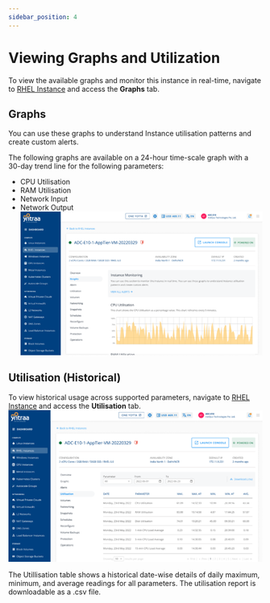 ```yaml
---
sidebar_position: 4
---
```

# Viewing Graphs and Utilization

To view the available graphs and monitor this instance in real-time, navigate to [RHEL Instance](AboutRHELInstances.md) and access the **Graphs** tab.
## Graphs
You can use these graphs to understand Instance utilisation patterns and create custom alerts.

The following graphs are available on a 24-hour time-scale graph with a 30-day trend line for the following parameters:

- CPU Utilisation
- RAM Utilisation
- Network Input
- Network Output
![utilisation](img/utilisation.png)
## Utilisation (Historical)

 To view historical usage across supported parameters, navigate to [RHEL Instance](AboutRHELInstances.md) and access the **Utilisation** tab.
 ![historical](img/historical.png)

The Utillisation table shows a historical date-wise details of daily maximum, minimum, and average readings for all parameters. The utilisation report is downloadable as a .csv file. 




